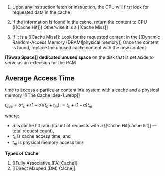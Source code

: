 1. Upon any instruction fetch or instruction,  the CPU will first look for requested data in the cache
2. If the information is found in the cache, return the content to CPU ([[Cache Hit]])
	Otherwise it is a [[Cache Miss]] 

3. If it is a [[Cache Miss]]:
	Look for the requested content in the [[Dynamic Random-Access Memory (DRAM)|physical memory]] 
	Once the content is found, replace the unused cache content with the new content

**[[Swap Space]]**
**dedicated unused space** on the disk that is set aside to serve as an extension for the RAM

## **Average Access Time**
time to access a particular content in a system with a cache and a physical memory
![[The Cache Idea-1.webp]]

$t_{ave} = \alpha t_c + (1-\alpha)(t_c + t_m)$ 
$= t_c + (1 - \alpha ) t_m$ 

where:
- $\alpha$ is cache hit ratio (count of requests with a [[Cache Hit|cache hit]] — total request count),
- $t_c$ is cache access time, and
- $t_m$ is physical memory access time

**Types of Cache**
1. [[Fully Associative (FA) Cache]]
2. [[Direct Mapped (DM) Cache]]

